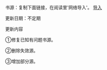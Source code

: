 书源：复制下面链接，在阅读里'网络导入'。 
<a href="legado://import/bookSource?src=https://raw.staticdn.net/PB-pobing/pobing/pb/50.json" rel="nofollow">导入</a>

更新日期：不定期

更新内容

①修复已知有问题书源。

②删除失效源。

③增加部分源。

